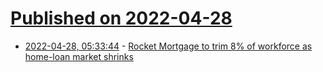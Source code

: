 # [Published on 2022-04-28](index.md)

* [2022-04-28, 05:33:44](https://news.ycombinator.com/item?id=31189088) - [Rocket Mortgage to trim 8% of workforce as home-loan market shrinks](https://www.detroitnews.com/story/business/2022/04/25/rocket-mortgage-trim-workforce-home-loan-market-shrinks/7445270001/)
